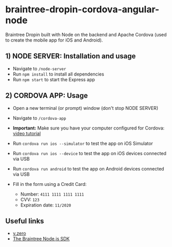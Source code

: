# braintree-dropin-cordova-angular-node
Braintree Dropin built with Node on the backend and Apache Cordova (used to create the mobile app for iOS and Android).

## 1) NODE SERVER: Installation and usage

* Navigate to `/node-server`
* Run `npm install` to install all dependencies
* Run `npm start` to start the Express app

## 2) CORDOVA APP: Usage

* Open a new terminal (or prompt) window (don't stop NODE SERVER)
* Navigate to `/cordova-app`

* **Important:** Make sure you have your computer configured for Cordova: [video tutorial](https://www.youtube.com/watch?v=V7u0caTdjBQ)

* Run `cordova run ios --simulator` to test the app on iOS Simulator
* Run `cordova run ios --device` to test the app on iOS devices connected via USB
* Run `cordova run android` to test the app on Android devices connected via USB

* Fill in the form using a Credit Card:
    * Number: `4111 1111 1111 1111`
    * CVV: `123`
    * Expiration date: `11/2020`
    
## Useful links

* [v.zero](https://www.braintreepayments.com/v.zero)
* [The Braintree Node.js SDK](https://developers.braintreepayments.com/javascript+node/sdk/server/overview)
